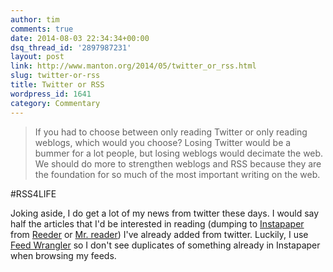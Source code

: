 ```yaml
---
author: tim
comments: true
date: 2014-08-03 22:34:34+00:00
dsq_thread_id: '2897987231'
layout: post
link: http://www.manton.org/2014/05/twitter_or_rss.html
slug: twitter-or-rss
title: Twitter or RSS
wordpress_id: 1641
category: Commentary
---
```


> If you had to choose between only reading Twitter or only reading weblogs,
which would you choose? Losing Twitter would be a bummer for a lot people, but
losing weblogs would decimate the web. We should do more to strengthen weblogs
and RSS because they are the foundation for so much of the most important
writing on the web.

#RSS4LIFE

Joking aside, I do get a lot of my news from twitter these days. I would say
half the articles that I'd be interested in reading (dumping to [Instapaper](https://itunes.apple.com/us/app/instapaper/id288545208?mt=8&at=11laRZ&ct=LCP)
from [Reeder](https://itunes.apple.com/us/app/reeder-2/id697846300?mt=8&at=11laRZ&ct=LCP) or [Mr. reader](https://itunes.apple.com/us/app/mr.-reader/id412874834?mt=8&at=11laRZ&ct=LCP)) I've already added from twitter. Luckily, I use
[Feed Wrangler](https://itunes.apple.com/us/app/feed-wrangler/id634486174?mt=8k) so I don't see duplicates of something already in
Instapaper when browsing my feeds.

